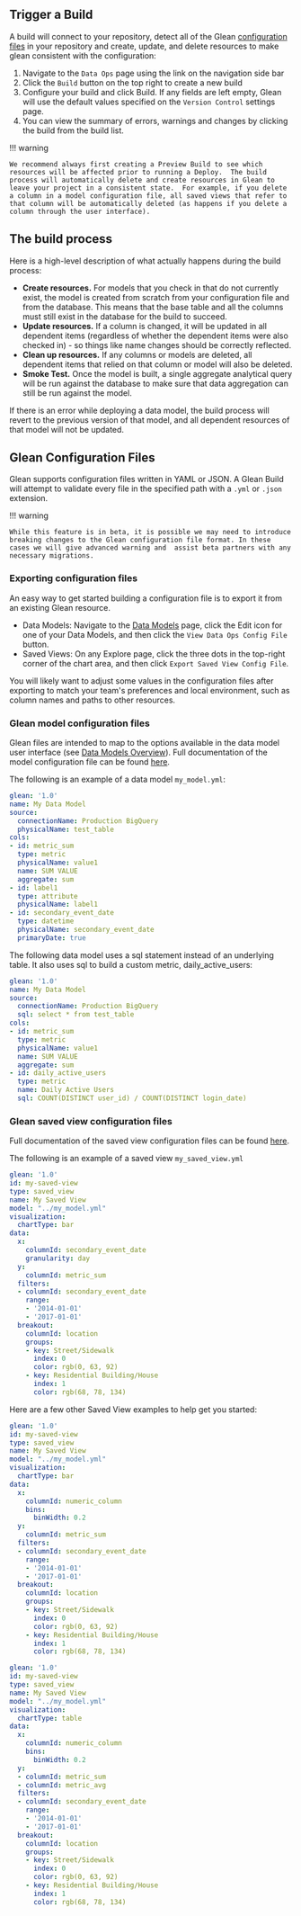 ## Trigger a Build

A build will connect to your repository, detect all of the Glean [configuration files](index.md) in your repository and create, update, and delete resources to make glean consistent with the configuration:

1. Navigate to the `Data Ops` page using the link on the navigation side bar
2. Click the `Build` button on the top right to create a new build
3. Configure your build and click Build.  If any fields are left empty, Glean will use the default values specified on the `Version Control` settings page.
4. You can view the summary of errors, warnings and changes by clicking the build from the build list.

!!! warning 

    We recommend always first creating a Preview Build to see which resources will be affected prior to running a Deploy.  The build process will automatically delete and create resources in Glean to leave your project in a consistent state.  For example, if you delete a column in a model configuration file, all saved views that refer to that column will be automatically deleted (as happens if you delete a column through the user interface).


## The build process

Here is a high-level description of what actually happens during the build process:

- **Create resources.** For models that you check in that do not currently exist, the model is created from scratch from your configuration file and from the database.  This means that the base table and all the columns must still exist in the database for the build to succeed.
- **Update resources.** If a column is changed, it will be updated in all dependent items (regardless of whether the dependent items were also checked in) - so things like name changes should be correctly reflected.
- **Clean up resources.** If any columns or models are deleted, all dependent items that relied on that column or model will also be deleted.
- **Smoke Test.** Once the model is built, a single aggregate analytical query will be run against the database to make sure that data aggregation can still be run against the model.

If there is an error while deploying a data model, the build process will revert to the previous version of that model, and all dependent resources of that model will not be updated.

## Glean Configuration Files

Glean supports configuration files written in YAML or JSON. A Glean Build will attempt to validate every file in the specified path with a `.yml` or `.json` extension. 

!!! warning

    While this feature is in beta, it is possible we may need to introduce breaking changes to the Glean configuration file format. In these cases we will give advanced warning and  assist beta partners with any necessary migrations.


### Exporting configuration files

An easy way to get started building a configuration file is to export it from an existing Glean resource.

- Data Models: Navigate to the [Data Models](https://glean.io/app/p/data-models) page, click the Edit icon for one of your Data Models, and then click the `View Data Ops Config File` button.
- Saved Views: On any Explore page, click the three dots in the top-right corner of the chart area, and then click `Export Saved View Config File`.

You will likely want to adjust some values in the configuration files after exporting to match your team's preferences and local environment, such as column names and paths to other resources.

### Glean model configuration files

Glean files are intended to map to the options available in the data model user interface (see [Data Models Overview](/Docs/data-modeling/Data-Models-Overview)). Full documentation of the model configuration file can be found [here](DataOps-Configuration-Schema.md).

The following is an example of a data model `my_model.yml`:

```yaml
glean: '1.0'
name: My Data Model
source:
  connectionName: Production BigQuery
  physicalName: test_table
cols:
- id: metric_sum
  type: metric
  physicalName: value1
  name: SUM VALUE
  aggregate: sum
- id: label1
  type: attribute
  physicalName: label1
- id: secondary_event_date
  type: datetime
  physicalName: secondary_event_date
  primaryDate: true
```

The following data model uses a sql statement instead of an underlying table. It also uses sql to build a custom metric, daily_active_users:

```yaml
glean: '1.0'
name: My Data Model
source:
  connectionName: Production BigQuery
  sql: select * from test_table
cols:
- id: metric_sum
  type: metric
  physicalName: value1
  name: SUM VALUE
  aggregate: sum
- id: daily_active_users
  type: metric
  name: Daily Active Users
  sql: COUNT(DISTINCT user_id) / COUNT(DISTINCT login_date)
```

### Glean saved view configuration files

Full documentation of the saved view configuration files can be found [here](Creating-Data-Ops-Builds-e30b13c68425475293858e4b5229f267/DataOps-Configuration-Schema).

The following is an example of a saved view `my_saved_view.yml`

```yaml
glean: '1.0'
id: my-saved-view
type: saved_view
name: My Saved View
model: "../my_model.yml"
visualization:
  chartType: bar
data:
  x:
    columnId: secondary_event_date
    granularity: day
  y:
    columnId: metric_sum
  filters:
  - columnId: secondary_event_date
    range:
    - '2014-01-01'
    - '2017-01-01'
  breakout:
    columnId: location
    groups:
    - key: Street/Sidewalk
      index: 0
      color: rgb(0, 63, 92)
    - key: Residential Building/House
      index: 1
      color: rgb(68, 78, 134)
```

Here are a few other Saved View examples to help get you started:

```yaml
glean: '1.0'
id: my-saved-view
type: saved_view
name: My Saved View
model: "../my_model.yml"
visualization:
  chartType: bar
data:
  x:
    columnId: numeric_column
    bins:
      binWidth: 0.2
  y:
    columnId: metric_sum
  filters:
  - columnId: secondary_event_date
    range:
    - '2014-01-01'
    - '2017-01-01'
  breakout:
    columnId: location
    groups:
    - key: Street/Sidewalk
      index: 0
      color: rgb(0, 63, 92)
    - key: Residential Building/House
      index: 1
      color: rgb(68, 78, 134)
```

```yaml
glean: '1.0'
id: my-saved-view
type: saved_view
name: My Saved View
model: "../my_model.yml"
visualization:
  chartType: table
data:
  x:
    columnId: numeric_column
    bins:
      binWidth: 0.2
  y:
  - columnId: metric_sum
  - columnId: metric_avg
  filters:
  - columnId: secondary_event_date
    range:
    - '2014-01-01'
    - '2017-01-01'
  breakout:
    columnId: location
    groups:
    - key: Street/Sidewalk
      index: 0
      color: rgb(0, 63, 92)
    - key: Residential Building/House
      index: 1
      color: rgb(68, 78, 134)
```

